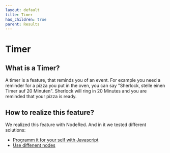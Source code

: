 ```yaml
---
layout: default
title: Timer
has_children: true
parent: Results
---
```


# Timer

## What is a Timer?
A timer is a feature, that reminds you of an event. For example you need a reminder for a pizza you put in the oven, 
you can say "Sherlock, stelle einen Timer auf 20 Minuten". Sherlock will ring in 20 Minutes and you are reminded that your pizza is ready.

## How to realize this feature?
We realized this feature with NodeRed. And in it we tested different solutions:
- [Programm it for your self with Javascript](timerJS)
- [Use diffenent nodes](timerNodes)


